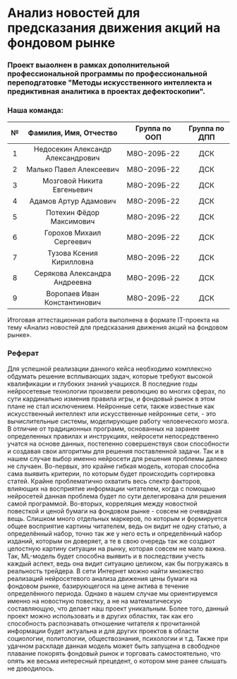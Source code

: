 # Анализ новостей для предсказания движения акций на фондовом рынке

### Проект выаолнен в рамках дополнительной профессиональной программы по профессиональной переподгатовке "Методы искусственного интеллекта и предиктивная аналитика в проектах дефектоскопии".

### Наша команда:

|№    |Фамилия, Имя, Отчество|Группа по ООП|Группа по ДПП|
|:---:|:--------------------:|:-----------:|:-----------:|
|1    |Недосекин Александр Александрович|М8О-209Б-22|ДСК|
|2    |Малько Павел Алексеевич|М8О-209Б-22|ДСК|
|3    |Мозговой Никита Евгеньевич|М8О-209Б-22|ДСК|
|4    |Адамов Артур Адамович|М8О-209Б-22|ДСК|
|5    |Потехин Фёдор Максимович|М8О-209Б-22|ДСК|
|6    |Горохов Михаил Сергеевич|М8О-209Б-22|ДСК|
|7    |Тузова Ксения Кирилловна|М8О-209Б-22|ДСК|
|8    |Серякова Александра Андреевна|М8О-209Б-22|ДСК|
|9    |Воропаев Иван Константинович|М8О-209Б-22|ДСК|

Итоговая аттестационная работа выполнена в формате IT-проекта на тему «Анализ новостей для предсказания движения акций на фондовом рынке». 

### Реферат

Для успешной реализации данного кейса необходимо комплексно обдумать решение всплывающих задач, которые требуют высокой квалификации и глубоких знаний учащихся.
В последние годы нейросетевые технологии произвели революцию во многих сферах, по сути кардинально изменив правила игры,  и фондовый рынок в этом плане не стал исключением. Нейронные сети, также известные как искусственный интеллект или искусственные  нейронные сети, - это вычислительные системы, моделирующие работу человеческого мозга. В отличие от традиционных программ, основанных на заранее определенных правилах и инструкциях, нейросети непосредственно учатся на основе данных, постепенно совершенствуя свои способности и создавая свои алгоритмы для решения поставленной задачи. 
Так и в нашем случае выбор именно нейросети для решения проблемы далеко не случаен. Во-первых, это крайне гибкая модель, которая способна сама выявить критерии, по которым будет происходить сортировка статей. Крайне проблематично охватить весь спектр факторов, влияющих на восприятие информации читателем, когда с помощью нейросетей данная проблема будет по сути делегирована для решения самой программой. Во-вторых, корреляция между новостной повесткой и ценой бумаги на фондовом рынке - совсем не очевидная вещь. Слишком много отдельных маркеров, по которым и формируется общее восприятие картины читателем, ведь он видит не одну статью, а определённый набор, точно так же у него есть и определённый набор изданий, которым он доверяет, а те в свою очередь так же создают целостную картину ситуации на рынку, которая совсем не мало важна. Так, ML-модель будет способна выявить и в последствии учесть каждый аспект, ведь она видит ситуацию целиком, как бы погружаясь в реальность трейдера. 
В сети Интернет можно найти множество реализаций нейросетевого анализа движения цены бумаги на фондовом рынке, базирующегося на цене актива в течение определённого периода. Однако в нашем случае мы ориентируемся именно на новостную повестку, а не на математическую составляющую, что делает наш проект уникальным. Более того, данный проект можно использовать и в других областях, так как его способность распознавать отношение читателя к прочитанной информации будет актуальна и для других проектов в области социологии, политологии, обществознания, психологии и т.д. Также при удачном раскладе данная модель может быть запущена в свободное плавание покорять фондовый рынок и торговать самостоятельно, что опять же весьма интересный прецедент, о котором мне ранее слышать не доводилось. 
